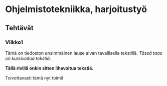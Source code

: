 # Ohjelmistotekniikka, harjoitustyö
## Tehtävät
### Viikko1

Tämä on tiedoston ensimmäinen lause aivan tavallisella tekstillä. *Tässä taas on kursivoitua tekstiä.*

**Tällä rivillä onkin sitten lihavoitua tekstiä.**

Toivottavasti tämä nyt toimii
